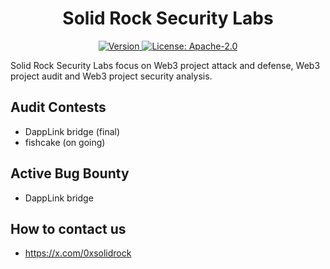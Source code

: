 <!--
parent:
  order: false
-->

<div align="center">
  <h1> Solid Rock Security Labs </h1>
</div>

<div align="center">
  <a href="https://github.com/solid-rock-security/solid-rock-audit/releases/latest">
    <img alt="Version" src="https://img.shields.io/github/tag/solid-rock-security/solid-rock-audit.svg" />
  </a>
  <a href="https://github.com/solid-rock-security/solid-rock-audit/blob/main/LICENSE">
    <img alt="License: Apache-2.0" src="https://img.shields.io/github/license/solid-rock-security/solid-rock-audit.svg" />
  </a>
</div>

Solid Rock Security Labs focus on Web3 project attack and defense, Web3 project audit and Web3 project security analysis.


## Audit Contests

* DappLink bridge (final)
* fishcake (on going)

## Active Bug Bounty

* DappLink bridge


## How to contact us

* https://x.com/0xsolidrock
